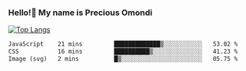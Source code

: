 ### Hello!👋 My name is Precious Omondi 

[![Top Langs](https://github-readme-stats.vercel.app/api/top-langs/?username=Presho99&langs_count=8&theme=dark)](https://github.com/Presho99/github-readme-stats)



<!--START_SECTION:waka-->

```txt
JavaScript    21 mins         █████████████▒░░░░░░░░░░░   53.02 %
CSS           16 mins         ██████████▒░░░░░░░░░░░░░░   41.23 %
Image (svg)   2 mins          █▒░░░░░░░░░░░░░░░░░░░░░░░   05.75 %
```

<!--END_SECTION:waka-->

